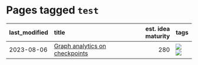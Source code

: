 # Pages tagged `test`

|last_modified|title|est. idea maturity|tags
|:---|:---|---:|:---|
|2023-08-06|[Graph analytics on checkpoints](../Graph_analytics_on_checkpoints.md)|280|[![](https://img.shields.io/badge/tag-from_issue-53417a)](../tags/from_issue.md) [![](https://img.shields.io/badge/tag-test-43d799)](../tags/test.md)|